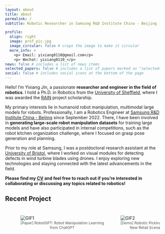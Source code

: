 ```yaml
---
layout: about
title: about
permalink: /
subtitle: Robotic Researcher in Samsung R&D Institute China - Beijing (SRC-B)

profile:
  align: right
  image: prof_pic.jpg
  image_circular: false # crops the image to make it circular
  more_info: >
    <p> Email: yixiang0110@gmail.com</p>
    <p> Wechat: yixiang0110_</p>
news: false # includes a list of news items
selected_papers: false # includes a list of papers marked as "selected={true}"
social: false # includes social icons at the bottom of the page
---
```


Hello! I’m Yixiang Jin, a passionate **researcher and engineer in the field of robotics**. I hold a Ph.D. in Robotics from the [University of Sheffield](https://www.sheffield.ac.uk/), where I was awarded the [RAIN](https://uomrobotics.com/collaborations/rain/) project scholarship.

My primary interests lie in humanoid robot manipulation, multimodal large models for robots. Professionally, I am a Robotics Engineer at [Samsung R&D Institute China - Beijing](https://research.samsung.com/src-b) since September 2022. There, I have been involved in **generating large-scale robot manipulation datasets** for training large models and have also participated in internal competitions, such as the robot kitchen organization challenge, where I focused on grasp pose generation and planning.

Prior to my role at Samsung, I was a postdoctoral research assistant at the [University of Bristol](https://www.bristol.ac.uk/), where I worked on visual modules for detecting defects in wind turbine blades using drones. I enjoy exploring new technologies and staying connected with the latest advancements in the field. 

**Please find my [CV](https://alex0110-yx.github.io/cv/) and feel free to reach out if you’re interested in collaborating or discussing any topics related to robotics!**



## Recent Project

<div style="overflow-x: auto; white-space: nowrap; margin: 0 auto; padding: 10px;">
    <figure style="display: inline-block; margin-right: 10px;">
        <img src="../assets\gif\Robot_GPT_Short.gif" alt="GIF1" style="max-height: 150px;">
        <figcaption style="text-align: center; font-size: 12px; color: #555;">[Paper] RobotGPT: Robot Manipulation Learning<br> from ChatGPT</figcaption>
    </figure>
    <figure style="display: inline-block; margin-right: 10px;">
        <img src="../assets\gif\New_Retail_Short.gif" alt="GIF2" style="max-height: 150px;">
        <figcaption style="text-align: center; font-size: 12px; color: #555;">[Demo] Robotic Picking for the <br>New Retail Scenario<br></figcaption>
    </figure>
    <figure style="display: inline-block; margin-right: 10px;">
        <img src="../assets\gif\Holisitic_Control_Short.gif" alt="GIF3" style="max-height: 150px;">
        <figcaption style="text-align: center; font-size: 12px; color: #555;">[Paper]EHC-MM: Embodied Holistic Control for <br>Mobile Manipulation</figcaption>
    </figure>
    <figure style="display: inline-block; margin-right: 10px;">
        <a href="https://pku-epic.github.io/ASGrasp/" target="_blank">
            <img src="../assets\gif\ASGrasp_Short.gif" alt="GIF4" style="max-height: 150px;">
            <figcaption style="text-align: center; font-size: 12px; color: #555;">[Paper] ASGrasp: Generalizable Transparent <br>Object Reconstruction and Grasping</figcaption>
        </a>
    </figure>
</div>
